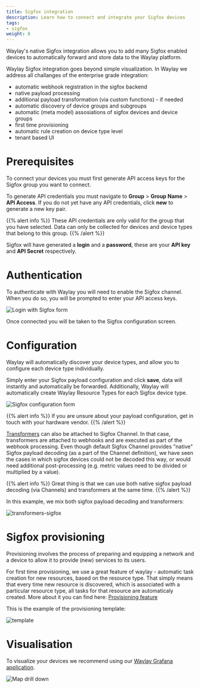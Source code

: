 ```yaml
---
title: Sigfox integration
description: Learn how to connect and integrate your Sigfox devices
tags:
- sigfox
weight: 8
---
```


Waylay's native Sigfox integration allows you to add many Sigfox enabled devices to automatically forward and store data to the Waylay platform. 

Waylay Sigfox integration goes beyond simple visualization. In Waylay we address all challanges of the enterprise grade integration:

* automatic webhook registration in the sigfox backend
* native payload processing
* additional payload transformation (via custom functions) - if needed
* automatic discovery of device groups and subgroups
* automatic (meta model) assosiations of sigfox devices and device groups
* first time provisioning
* automatic rule creation on device type level
* tenant based UI

# Prerequisites

To connect your devices you must first generate API access keys for the Sigfox group you want to connect.

To generate API credentials you must navigate to **Group** > **Group Name** > **API Access**. If you do not yet have any API credentials, click **new** to generate a new key pair.

{{% alert info %}}
These API credentials are only valid for the group that you have selected. Data can only be collected for devices and device types that belong to this group.
{{% /alert %}}

Sigfox will have generated a **login** and a **password**, these are your **API key** and **API Secret** respectively.

# Authentication

To authenticate with Waylay you will need to enable the Sigfox channel. When you do so, you will be prompted to enter your API access keys.

![Login with Sigfox form](usage/sigfox/login.png)

Once connected you will be taken to the Sigfox configuration screen.

# Configuration

Waylay will automatically discover your device types, and allow you to configure each device type individually.

Simply enter your Sigfox payload configuration and click **save**, data will instantly and automatically be forwarded.
Additionally, Waylay will automatically create Waylay Resource Types for each Sigfox device type.

![Sigfox configuration form](usage/sigfox/configuration.png)

{{% alert info %}}
If you are unsure about your payload configuration, get in touch with your hardware vendor.
{{% /alert %}}


[Transformers](/features/transformers) can also be attached to Sigfox Channel. In that case, transformers are attached to webhooks and are executed as part of the webhook processing. Even though default Sigfox Channel provides "native" Sigfox payload decoding (as a part of the Channel definition), we have seen the cases in which sigfox devices could not be decoded this way, or would need additional post-processing (e.g. metric values need to be divided or multiplied by a value).

{{% alert info %}}
Great thing is that we can use both native sigfox payload decoding (via Channels) and transformers at the same time.
{{% /alert %}}

In this example, we mix both sigfox payload decoding and transformers:

![transformers-sigfox](/features/transformers/sigfox-transformers.png)

# Sigfox provisioning
Provisioning involves the process of preparing and equipping a network and a device to allow it to provide (new) services to its users.

For first time provisioning, we use a great feature of waylay - automatic task creation for new resources, based on the resource type. That simply means that every time new resource is discovered, which is associated with a particular resource type, all tasks for that resource are automaticaly created. More about it you can find here: [Provisioning feature](/features/provisioning/)

This is the example of the provisioning template:

![template](/features/provisioning/template.png)

# Visualisation

To visualize your devices we recommend using our [Waylay Grafana application](usage/grafana).

![Map drill down](usage/grafana/details.png)
